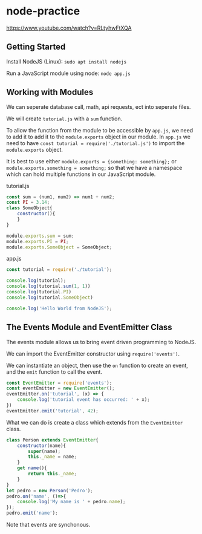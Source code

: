 # node-practice

https://www.youtube.com/watch?v=RLtyhwFtXQA

## Getting Started

Install NodeJS (Linux): `sudo apt install nodejs`

Run a JavaScript module using node: `node app.js`

## Working with Modules

We can seperate database call, math, api requests, ect into seperate files.

We will create `tutorial.js` with a `sum` function. 

To allow the function from the module to be accessible by `app.js`, we need to add it to add it to the `module.exports` object in our module. In `app.js` we need to have `const tutorial = require('./tutorial.js')` to import the `module.exports` object.

It is best to use either `module.exports = {something: something};` or `module.exports.something = something;` so that we have a namespace which can hold multiple functions in our JavaScript module.

tutorial.js
```js
const sum = (num1, num2) => num1 + num2;
const PI = 3.14;
class SomeObject{
    constructor(){
    }
}

module.exports.sum = sum;
module.exports.PI = PI;
module.exports.SomeObject = SomeObject;
```
app.js
```js
const tutorial = require('./tutorial');

console.log(tutorial);
console.log(tutorial.sum(1, 1))
console.log(tutorial.PI)
console.log(tutorial.SomeObject)

console.log('Hello World from NodeJS');
```

## The Events Module and EventEmitter Class

The events module allows us to bring event driven programming to NodeJS.

We can import the EventEmitter constructor using `require('events')`.

We can instantiate an object, then use the `on` function to create an event, and the `emit` function to call the event.
```js
const EventEmitter = require('events');
const eventEmitter = new EventEmitter();
eventEmitter.on('tutorial', (x) => {
    console.log('tutorial event has occurred: ' + x);
})
eventEmitter.emit('tutorial', 42);
```

What we can do is create a class which extends from the `EventEmitter` class.
```js
class Person extends EventEmitter{
    constructor(name){
        super(name);
        this._name = name;
    }
    get name(){
        return this._name;
    }
}
let pedro = new Person('Pedro');
pedro.on('name', ()=>{
    console.log('My name is ' + pedro.name);
});
pedro.emit('name');
````

Note that events are synchonous.
